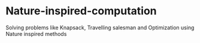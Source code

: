 # Nature-inspired-computation
Solving problems like Knapsack, Travelling salesman and Optimization using Nature inspired methods
